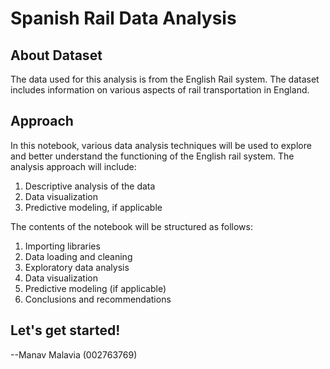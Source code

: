 # Spanish Rail Data Analysis

## About Dataset

The data used for this analysis is from the English Rail system. The dataset includes information on various aspects of rail transportation in England.

## Approach

In this notebook, various data analysis techniques will be used to explore and better understand the functioning of the English rail system. The analysis approach will include:

1. Descriptive analysis of the data
2. Data visualization
3. Predictive modeling, if applicable

The contents of the notebook will be structured as follows:

1. Importing libraries
2. Data loading and cleaning
3. Exploratory data analysis
4. Data visualization
5. Predictive modeling (if applicable)
6. Conclusions and recommendations

## Let's get started!

--Manav Malavia (002763769)
